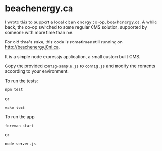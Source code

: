 beachenergy.ca
==============

I wrote this to support a local clean energy co-op, beachenergy.ca. A
while back, the co-op switched to some regular CMS solution, supported
by someone with more time than me.

For old time's sake, this code is sometimes still running on
http://beachenergy.j0ni.ca.

It is a simple node expressjs application, a small custom built CMS.

Copy the provided ```config-sample.js``` to ```config.js``` and modify
the contents according to your environment.

To run the tests:

    npm test

or

    make test

To run the app

    foreman start

or

    node server.js
